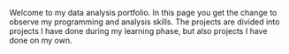 Welcome to my data analysis portfolio. 
In this page you get the change to observe my programming and analysis skills. The projects are divided into projects I have done during my learning phase, but also projects I have done on my own. 

